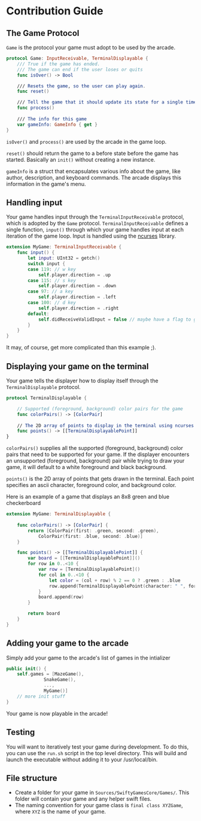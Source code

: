 # Contribution Guide

## The Game Protocol

`Game` is the protocol your game must adopt to be used by the arcade.

```swift
protocol Game: InputReceivable, TerminalDisplayable {
	/// True if the game has ended.
	/// The game can end if the user loses or quits
	func isOver() -> Bool

	/// Resets the game, so the user can play again.
	func reset()

	/// Tell the game that it should update its state for a single timestep.
	func process()
	
	/// The info for this game
	var gameInfo: GameInfo { get }
}
```

`isOver()` and `process()` are used by the arcade in the game loop.

`reset()` should return the game to a before state before the game has started. Basically an `init()` without creating a new instance.

`gameInfo` is a struct that encapsulates various info about the game, like author, description, and keyboard commands. The arcade displays this information in the game's menu. 

## Handling input

Your game handles input through the `TerminalInputReceivable` protocol, which is adopted by the `Game` protocol. `TerminalInputReceivable` defines a single function, `input()` through which your game handles input at each iteration of the game loop. Input is handled using the [ncurses](http://tldp.org/HOWTO/NCURSES-Programming-HOWTO/scanw.html) library.

```swift
extension MyGame: TerminalInputReceivable {
	func input() {
		let input: UInt32 = getch()
		switch input {
		case 119: // w key
			self.player.direction = .up
		case 115: // s key
			self.player.direction = .down
		case 97: // a key
			self.player.direction = .left
		case 100: // d key
			self.player.direction = .right
		default:
			self.didReceiveValidInput = false // maybe have a flag to guard and return early in `process()`
		}
	}
}
```

It may, of course, get more complicated than this example ;).

## Displaying your game on the terminal

Your game tells the displayer how to display itself through the `TerminalDisplayable` protocol.

```swift
protocol TerminalDisplayable { 

	// Supported (foreground, background) color pairs for the game
	func colorPairs() -> [ColorPair]
  
  	// The 2D array of points to display in the terminal using ncurses
  	func points() -> [[TerminalDisplayablePoint]] 
} 
```

`colorPairs()` supplies all the supported (foreground, background) color pairs that need to be supported for your game. If the displayer encounters an unsupported (foreground, background) pair while trying to draw your game, it will default to a white foreground and black background.

`points()` is the 2D array of points that gets drawn in the terminal. Each point specifies an ascii character, foreground color, and background color.

Here is an example of a game that displays an 8x8 green and blue checkerboard

```swift
extension MyGame: TerminalDisplayable {
	
	func colorPairs() -> [ColorPair] {
		return [ColorPair(first: .green, second: .green),
			ColorPair(first: .blue, second: .blue)]
	}

	func points() -> [[TerminalDisplayablePoint]] {
		var board = [[TerminalDisplayablePoint]]()
		for row in 0..<10 {
			var row = [TerminalDisplayablePoint]()
			for col in 0..<10 {
				let color = (col + row) % 2 == 0 ? .green : .blue
				row.append(TerminalDisplayablePoint(character: " ", foregroundColor: color, backgroundColor: color))
			}
			board.append(row)
		}

		return board
	}
}
```

## Adding your game to the arcade

Simply add your game to the arcade's list of games in the intializer

```swift
public init() {
	self.games = [MazeGame(),
		      SnakeGame(),
		      ...,
		      MyGame()]
	// more init stuff
}
```

Your game is now playable in the arcade!

## Testing

You will want to iteratively test your game during development. To do this, you can use the `run.sh` script in the top level directory. This will build and launch the executable without adding it to your /usr/local/bin.

## File structure

* Create a folder for your game in `Sources/SwiftyGamesCore/Games/`. This folder will contain your game and any helper swift files.
* The naming convention for your game class is `final class XYZGame`, where `XYZ` is the name of your game.
